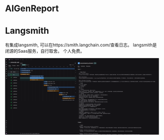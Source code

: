 # AIGenReport



# Langsmith
有集成langsmith, 可以在https://smith.langchain.com/查看日志。 langsmith是闭源的Saas服务，自行取舍。 个人免费。

![langsmith](/screenshots/langsmith.png)